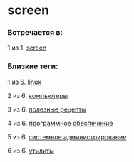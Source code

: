 # screen

### Встречается в:

1 из 1. [screen](../Компьютеры%20и%20софт/Утилиты/Screen.md)


### Близкие теги:

1 из 6. [linux](../__tags/linux.md)

2 из 6. [компьютеры](../__tags/kompytery.md)

3 из 6. [полезные рецепты](../__tags/poleznye_retsepty.md)

4 из 6. [программное обеспечение](../__tags/programmnoe_obespechenie.md)

5 из 6. [системное администрирование](../__tags/sistemnoe_administrirovanie.md)

6 из 6. [утилиты](../__tags/utility.md)

